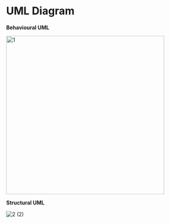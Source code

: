 # UML Diagram
**Behavioural UML**

<img width="425" alt="1" src="https://user-images.githubusercontent.com/71481753/98671661-9bb14380-237a-11eb-84b7-4d413ecea47c.png">

**Structural UML**

![2 (2)](https://user-images.githubusercontent.com/71481753/98671998-1a0de580-237b-11eb-986d-88d079fe56a9.png)



